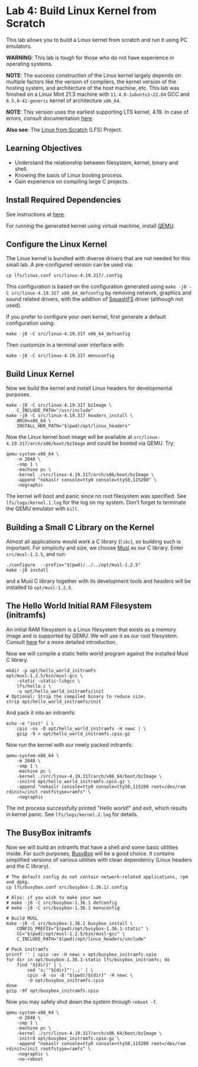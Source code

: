 # Lab 4: Build Linux Kernel from Scratch

This lab allows you to build a Linux kernel from scratch and run it using PC emulators.

**WARNING**: This lab is tough for those who do not have experience in operating systems.

**NOTE**: The success construction of the Linux kernel largely depends on multiple factors like the version of compilers, the kernel version of the hosting system, and architecture of the host machine, etc. This lab was finished on a Linux Mint 21.3 machine with `11.4.0-1ubuntu1~22.04` GCC and `6.5.0-41-generic` kernel of architecture `x86_64`.

**NOTE**: This version uses the earliest supporting LTS kernel, 4.19. In case of errors, consult documentation [here](https://www.kernel.org/doc/html/v4.19/).

**Also see**: The [Linux from Scratch](https://www.linuxfromscratch.org/) (LFS) Project.

## Learning Objectives

- Understand the relationship between filesystem, kernel, binary and shell.
- Knowing the basis of Linux booting process.
- Gain experience on compiling large C projects.

## Install Required Dependencies

See instructions at [here](https://www.kernel.org/doc/html/v4.19/process/changes.html#minimal-requirements-to-compile-the-kernel).

For running the generated kernel using virtual machine, install [QEMU](https://www.qemu.org).

## Configure the Linux Kernel

The Linux kernel is bundled with diverse drivers that are not needed for this small lab. A pre-configured version can be used via:

```shell
cp lfs/linux.conf src/linux-4.19.317/.config
```

This configuration is based on the configuration generated using `make -j8 -C src/linux-4.19.317 x86_64_defconfig` by removing network, graphics and sound related drivers, with the addition of [SquashFS](http://www.squashfs.org/) driver (although not used).

If you prefer to configure your own kernel, first generate a default configuration using:

```shell
make -j8 -C src/linux-4.19.317 x86_64_defconfig
```

Then customize in a terminal user interface with:

```shell
make -j8 -C src/linux-4.19.317 menuconfig
```

## Build Linux Kernel

Now we build the kernel and install Linux headers for developmental purposes.

```shell
make -j8 -C src/linux-4.19.317 bzImage \
    C_INCLUDE_PATH="/usr/include"
make -j8 -C src/linux-4.19.317 headers_install \
    ARCH=x86_64 \
    INSTALL_HDR_PATH="$(pwd)/opt/linux_headers"
```

Now the Linux kernel boot image will be available at `src/linux-4.19.317/arch/x86/boot/bzImage` and could be booted via QEMU. Try:

```shell
qemu-system-x86_64 \
    -m 2048 \
    -smp 1 \
    -machine pc \
    -kernel ./src/linux-4.19.317/arch/x86/boot/bzImage \
    -append "nokaslr console=tty0 console=ttyS0,115200" \
    -nographic
```

The kernel will boot and panic since no root filesystem was specified. See `lfs/logs/kernel.1.log` for the log on my system. Don't forget to terminate the QEMU emulator with `kill`.

## Building a Small C Library on the Kernel

Almost all applications would work a C library (`libc`), so building such is important. For simplicity and size, we choose [Musl](https://musl.libc.org/) as our C library. Enter `src/musl-1.2.5`, and run:

```shell
./configure  --prefix="$(pwd)/../../opt/musl-1.2.5"
make -j8 install
```

and a Musl C library together with its development tools and headers will be installed to `opt/musl-1.2.5`.

## The Hello World Initial RAM Filesystem (initramfs)

An initial RAM filesystem is a Linux filesystem that exists as a memory image and is supported by QEMU. We will use it as our root filesystem. Consult [here](https://www.kernel.org/doc/html/v4.19/admin-guide/initrd.html) for a more detailed introduction.

Now we will compile a static hello world program against the installed Musl C library.

```shell
mkdir -p opt/hello_world_initramfs
opt/musl-1.2.5/bin/musl-gcc \
    -static -static-libgcc \
    lfs/hello.c \
    -o opt/hello_world_initramfs/init
# Optional: Strip the compiled binary to reduce size.
strip opt/hello_world_initramfs/init
```

And pack it into an initramfs:

```shell
echo -e "init" | \
    cpio -ov -D opt/hello_world_initramfs -H newc | \
    gzip -9 > opt/hello_world_initramfs.cpio.gz
```

Now run the kernel with our newly packed initramfs:

```shell
qemu-system-x86_64 \
    -m 2048 \
    -smp 1 \
    -machine pc \
    -kernel ./src/linux-4.19.317/arch/x86_64/boot/bzImage \
    -initrd opt/hello_world_initramfs.cpio.gz \
    -append "nokaslr console=tty0 console=ttyS0,115200 root=/dev/ram rdinit=/init rootfstype=ramfs" \
    -nographic
```

The init process successfully printed "Hello world!" and exit, which results in kernel panic. See `lfs/logs/kernel.2.log` for details.

## The BusyBox initramfs

Now we will build an initramfs that have a shell and some basic utilities inside. For such purposes, [BusyBox](https://www.busybox.net) will be a good choice. It contains simplified versions of various utilities with clean dependency (Linux headers and the C library).

```shell
# The default config do not contain network-related applications, rpm and dpkg.
cp lfs/busybox.conf src/busybox-1.36.1/.config

# Also: if you wish to make your own
# make -j8 -C src/busybox-1.36.1 defconfig
# make -j8 -C src/busybox-1.36.1 menuconfig

# Build MUSL
make -j8 -C src/busybox-1.36.1 busybox install \
    CONFIG_PREFIX="$(pwd)/opt/busybox-1.36.1-static" \
    CC="$(pwd)/opt/musl-1.2.5/bin/musl-gcc" \
    C_INCLUDE_PATH="$(pwd)/opt/linux_headers/include"

# Pack initramfs
printf '' | cpio -ov -H newc > opt/busybox_initramfs.cpio
for dir in opt/busybox-1.36.1-static lfs/busybox_initramfs; do
    find "${dir}" | \
        sed 's;'"${dir}"';.;' | \
        cpio -A -ov -D "$(pwd)/${dir}" -H newc \
        -O opt/busybox_initramfs.cpio
done
gzip -9f opt/busybox_initramfs.cpio
```

Now you may safely shut down the system through `reboot -f`.

```shell
qemu-system-x86_64 \
    -m 2048 \
    -smp 1 \
    -machine pc \
    -kernel ./src/linux-4.19.317/arch/x86_64/boot/bzImage \
    -initrd opt/busybox_initramfs.cpio.gz \
    -append "nokaslr console=tty0 console=ttyS0,115200 root=/dev/ram rdinit=/init rootfstype=ramfs" \
    -nographic \
    -no-reboot
```
